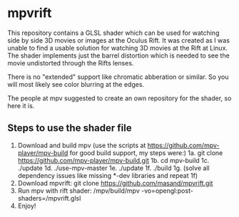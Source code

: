 # mpvrift

This repository contains a GLSL shader which can be used for watching side by side 3D movies or images at the Oculus Rift.
It was created as I was unable to find a usable solution for watching 3D movies at the Rift at Linux.
The shader implements just the barrel distortion which is needed to see the movie undistorted through the Rifts lenses.

There is no "extended" support like chromatic abberation or similar. So you will most likely see color blurring at the edges.

The people at mpv suggested to create an own repository for the shader, so here it is.

## Steps to use the shader file
1. Download and build mpv (use the scripts at https://github.com/mpv-player/mpv-build for good build support, my steps were:)
1a. git clone https://github.com/mpv-player/mpv-build.git
1b. cd mpv-build
1c. ./update
1d. ./use-mpv-master
1e. ./update
1f. ./build
1g. (solve all dependency issues like missing *-dev libraries and repeat 1f)
2. Download mpvrift: git clone https://github.com/masand/mpvrift.git
3. Run mpv with rift shader:
   <path-to-mpv-build>/mpv/build/mpv -vo=opengl:post-shaders=<path-to-mpvrift>/mpvrift.glsl <some-side-by-side-3D-video-file>
4. Enjoy!
